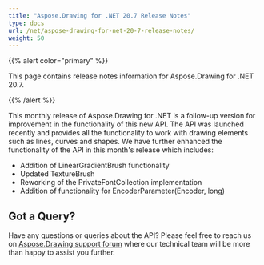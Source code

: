 ```yaml
---
title: "Aspose.Drawing for .NET 20.7 Release Notes"
type: docs
url: /net/aspose-drawing-for-net-20-7-release-notes/
weight: 50
---
```


{{% alert color="primary" %}} 

This page contains release notes information for Aspose.Drawing for .NET 20.7.

{{% /alert %}} 

This monthly release of Aspose.Drawing for .NET is a follow-up version for improvement in the functionality of this new API. The API was launched recently and provides all the functionality to work with drawing elements such as lines, curves and shapes. We have further enhanced the functionality of the API in this month's release which includes:

- Addition of LinearGradientBrush functionality
- Updated TextureBrush
- Reworking of the PrivateFontCollection implementation
- Addition of functionality for EncoderParameter(Encoder, long)
## **Got a Query?**
Have any questions or queries about the API? Please feel free to reach us on [Aspose.Drawing support forum](https://forum.aspose.com/c/drawing) where our technical team will be more than happy to assist you further.
